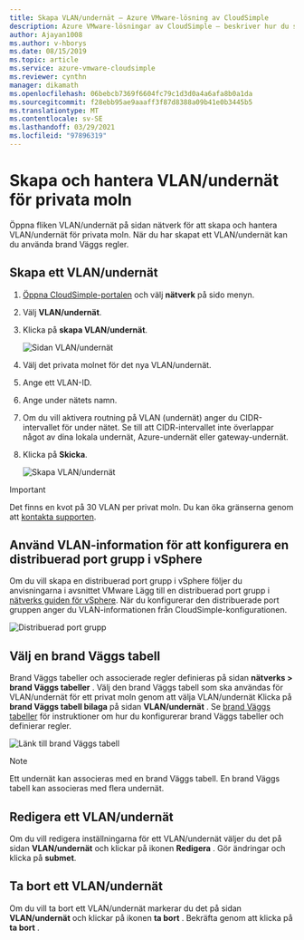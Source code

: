 ```yaml
---
title: Skapa VLAN/undernät – Azure VMware-lösning av CloudSimple
description: Azure VMware-lösningar av CloudSimple – beskriver hur du skapar och hanterar VLAN/undernät för dina privata moln och sedan använder brand Väggs regler.
author: Ajayan1008
ms.author: v-hborys
ms.date: 08/15/2019
ms.topic: article
ms.service: azure-vmware-cloudsimple
ms.reviewer: cynthn
manager: dikamath
ms.openlocfilehash: 06bebcb7369f6604fc79c1d3d0a4a6afa8b0a1da
ms.sourcegitcommit: f28ebb95ae9aaaff3f87d8388a09b41e0b3445b5
ms.translationtype: MT
ms.contentlocale: sv-SE
ms.lasthandoff: 03/29/2021
ms.locfileid: "97896319"
---
```

# <a name="create-and-manage-vlanssubnets-for-your-private-clouds"></a>Skapa och hantera VLAN/undernät för privata moln

Öppna fliken VLAN/undernät på sidan nätverk för att skapa och hantera VLAN/undernät för privata moln. När du har skapat ett VLAN/undernät kan du använda brand Väggs regler.

## <a name="create-a-vlansubnet"></a>Skapa ett VLAN/undernät

1. [Öppna CloudSimple-portalen](access-cloudsimple-portal.md) och välj **nätverk** på sido menyn.
2. Välj **VLAN/undernät**.
3. Klicka på **skapa VLAN/undernät**.

    ![Sidan VLAN/undernät](media/vlan-subnet-page.png)

4. Välj det privata molnet för det nya VLAN/undernät.
5. Ange ett VLAN-ID.
6. Ange under nätets namn.
7. Om du vill aktivera routning på VLAN (undernät) anger du CIDR-intervallet för under nätet. Se till att CIDR-intervallet inte överlappar något av dina lokala undernät, Azure-undernät eller gateway-undernät.
8. Klicka på **Skicka**.

    ![Skapa VLAN/undernät](media/create-new-vlan-subnet-details.png)


> [!IMPORTANT]
> Det finns en kvot på 30 VLAN per privat moln. Du kan öka gränserna genom att [kontakta supporten](https://portal.azure.com/#blade/Microsoft_Azure_Support/HelpAndSupportBlade/newsupportrequest).

## <a name="use-vlan-information-to-set-up-a-distributed-port-group-in-vsphere"></a>Använd VLAN-information för att konfigurera en distribuerad port grupp i vSphere

Om du vill skapa en distribuerad port grupp i vSphere följer du anvisningarna i avsnittet VMware Lägg till en distribuerad port grupp i <a href="https://docs.vmware.com/en/VMware-vSphere/6.5/vsphere-esxi-vcenter-server-65-networking-guide.pdf" target="_blank">nätverks guiden för vSphere</a>. När du konfigurerar den distribuerade port gruppen anger du VLAN-informationen från CloudSimple-konfigurationen.

![Distribuerad port grupp](media/distributed-port-group.png)

## <a name="select-a-firewall-table"></a>Välj en brand Väggs tabell

Brand Väggs tabeller och associerade regler definieras på sidan **nätverks > brand Väggs tabeller** . Välj den brand Väggs tabell som ska användas för VLAN/undernät för ett privat moln genom att välja VLAN/undernät Klicka på **brand Väggs tabell bilaga** på sidan **VLAN/undernät** . Se [brand Väggs tabeller](firewall.md) för instruktioner om hur du konfigurerar brand Väggs tabeller och definierar regler.

![Länk till brand Väggs tabell](media/vlan-subnet-firewall-link.png)

> [!NOTE]
> Ett undernät kan associeras med en brand Väggs tabell. En brand Väggs tabell kan associeras med flera undernät.

## <a name="edit-a-vlansubnet"></a>Redigera ett VLAN/undernät

Om du vill redigera inställningarna för ett VLAN/undernät väljer du det på sidan **VLAN/undernät** och klickar på ikonen **Redigera** . Gör ändringar och klicka på **submet**.

## <a name="delete-a-vlansubnet"></a>Ta bort ett VLAN/undernät

Om du vill ta bort ett VLAN/undernät markerar du det på sidan **VLAN/undernät** och klickar på ikonen **ta bort** . Bekräfta genom att klicka på **ta bort** .
